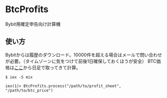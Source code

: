# BtcProfits

Bybit用確定申告向け計算機

## 使い方

Bybitからは履歴のダウンロード。10000件を超える場合はメールで問い合わせが必要。（タイムゾーンに気をつけて前後1日確保しておくほうが安全）
BTC価格は[ここ](http://nipper.work/btc/index.php?market=bitFlyer&coin=BTCJPY)から日足で取ってきて計算。

```
$ iex -S mix

iex(1)> BtcProfits.process("/path/to/profit_sheet", "/path/to/btc_price")
```
